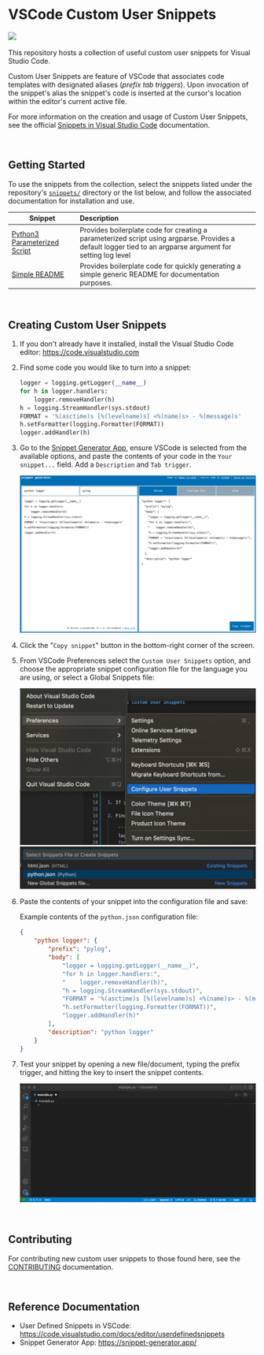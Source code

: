 # VSCode Custom User Snippets

[![](https://shields.io./github/license/rearc/vscode-custom-user-snippets)](https://github.com/rearc/vscode-custom-user-snippets/blob/main/LICENSE)

This repository hosts a collection of useful custom user snippets for Visual Studio Code.

Custom User Snippets are feature of VSCode that associates code templates with designated aliases (*prefix tab triggers*). Upon invocation of the snippet's alias the snippet's code is inserted at the cursor's location within the editor's current active file.

For more information on the creation and usage of Custom User Snippets, see the official [Snippets in Visual Studio Code](ttps://code.visualstudio.com/docs/editor/userdefinedsnippets)
documentation.

<br/>

## Getting Started
To use the snippets from the collection, select the snippets listed under the repository's [`snippets/`](./snippets/) directory or the list below, and follow the associated documentation for installation and use.

|Snippet|Description|
|---|:--|
|[Python3 Parameterized Script](./snippets/python3-parameterized-script/README.md)| Provides boilerplate code for creating a parameterized script using argparse. Provides a default logger tied to an argparse argument for setting log level|
|[Simple README](./snippets/markdown-basic-readme/README.md)| Provides boilerplate code for quickly generating a simple generic README for documentation purposes.|

<br/>

## Creating Custom User Snippets

1. If you don't already have it installed, install the Visual Studio Code editor: https://code.visualstudio.com

2. Find some code you would like to turn into a snippet:

    ```python
    logger = logging.getLogger(__name__)
    for h in logger.handlers:
        logger.removeHandler(h)
    h = logging.StreamHandler(sys.stdout)
    FORMAT = '%(asctime)s [%(levelname)s] <%(name)s> - %(message)s'
    h.setFormatter(logging.Formatter(FORMAT))
    logger.addHandler(h)
    ```

3. Go to the [Snippet Generator App](https://snippet-generator.app/), ensure VSCode is selected from the available options, and paste the contents of your code in the `Your snippet...` field. Add a `Description` and `Tab trigger`.

    ![](./media/snippet-generator-example.png)

4. Click the "`Copy snippet`" button in the bottom-right corner of the screen.

5. From VSCode Preferences select the `Custom User Snippets` option, and choose the appropriate snippet configuration file for the language you are using, or select a Global Snippets file:


    ![](./media/custom-user-snippet-1.png)
    ![](./media/custom-user-snippet-2.png)

6. Paste the contents of your snippet into the configuration file and save:

    Example contents of the `python.json` configuration file:
    ```json
    {
        "python logger": {
            "prefix": "pylog",
            "body": [
                "logger = logging.getLogger(__name__)",
                "for h in logger.handlers:",
                "    logger.removeHandler(h)",
                "h = logging.StreamHandler(sys.stdout)",
                "FORMAT = '%(asctime)s [%(levelname)s] <%(name)s> - %(message)s'",
                "h.setFormatter(logging.Formatter(FORMAT))",
                "logger.addHandler(h)"
            ],
            "description": "python logger"
        }
    }    
    ```

7. Test your snippet by opening a new file/document, typing the prefix trigger, and hitting the <TAB> key to insert the snippet contents.


    ![](./media/snippet-invocation-example.gif)

<br/>

## Contributing
For contributing new custom user snippets to those found here, see the [CONTRIBUTING](./.github/CONTRIBUTING.md) documentation.

<br/>

## Reference Documentation
* User Defined Snippets in VSCode: https://code.visualstudio.com/docs/editor/userdefinedsnippets
* Snippet Generator App: https://snippet-generator.app/